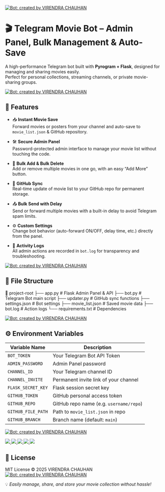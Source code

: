 <a href="https://github.com/Liveserver01/Tech_by_veer" target="_blank">
  <img src="https://img.shields.io/badge/Bot%20Creator-VIRENDRA%20CHAUHAN-4CAF50?style=for-the-badge" alt="Bot: created by VIRENDRA CHAUHAN"/>
</a>


# 🎬 Telegram Movie Bot – Admin Panel, Bulk Management & Auto-Save  

A high-performance Telegram bot built with **Pyrogram + Flask**, designed for managing and sharing movies easily.  
Perfect for personal collections, streaming channels, or private movie-sharing groups.

<a href="https://github.com/Liveserver01/Tech_by_veer" target="_blank">
  <img src="https://img.shields.io/badge/Bot%20Creator-VIRENDRA%20CHAUHAN-4CAF50?style=for-the-badge" alt="Bot: created by VIRENDRA CHAUHAN"/>
</a>


## 🚀 Features  

- 📥 **Instant Movie Save**  
  Forward movies or posters from your channel and auto-save to `movie_list.json` & GitHub repository.  

- 🛠 **Secure Admin Panel**  
  Password-protected admin interface to manage your movie list without touching the code.  

- 📌 **Bulk Add & Bulk Delete**  
  Add or remove multiple movies in one go, with an easy “Add More” button.  

- 🔄 **GitHub Sync**  
  Real-time update of movie list to your GitHub repo for permanent storage.  

- 📤 **Bulk Send with Delay**  
  Send or forward multiple movies with a built-in delay to avoid Telegram spam limits.  

- ⚙ **Custom Settings**  
  Change bot behavior (auto-forward ON/OFF, delay time, etc.) directly from the panel.  

- 📝 **Activity Logs**  
  All admin actions are recorded in `bot.log` for transparency and troubleshooting.  

<a href="https://github.com/Liveserver01/Tech_by_veer" target="_blank">
  <img src="https://img.shields.io/badge/Bot%20Creator-VIRENDRA%20CHAUHAN-4CAF50?style=for-the-badge" alt="Bot: created by VIRENDRA CHAUHAN"/>
</a>

## 📂 File Structure  

📁 project-root
├── app.py # Flask Admin Panel & API
├── bot.py # Telegram Bot main script
├── updater.py # GitHub sync functions
├── settings.json # Bot settings
├── movie_list.json # Saved movie data
├── bot.log # Action logs
└── requirements.txt # Dependencies


<a href="https://github.com/Liveserver01/Tech_by_veer" target="_blank">
  <img src="https://img.shields.io/badge/Bot%20Creator-VIRENDRA%20CHAUHAN-4CAF50?style=for-the-badge" alt="Bot: created by VIRENDRA CHAUHAN"/>
</a>

## ⚙ Environment Variables  

| Variable Name         | Description |
|-----------------------|-------------|
| `BOT_TOKEN`           | Your Telegram Bot API Token |
| `ADMIN_PASSWORD`      | Admin Panel password |
| `CHANNEL_ID`          | Your Telegram channel ID |
| `CHANNEL_INVITE`      | Permanent invite link of your channel |
| `FLASK_SECRET_KEY`    | Flask session secret key |
| `GITHUB_TOKEN`        | GitHub personal access token |
| `GITHUB_REPO`         | GitHub repo name (e.g. `username/repo`) |
| `GITHUB_FILE_PATH`    | Path to `movie_list.json` in repo |
| `GITHUB_BRANCH`       | Branch name (default: `main`) |

<a href="https://github.com/Liveserver01/Tech_by_veer" target="_blank">
  <img src="https://img.shields.io/badge/Bot%20Creator-VIRENDRA%20CHAUHAN-4CAF50?style=for-the-badge" alt="Bot: created by VIRENDRA CHAUHAN"/>
</a>
<p align="left">
  <a href="https://facebook.com/virendrachauhan012" target="_blank">
    <img src="https://img.shields.io/badge/Facebook-1877F2?style=for-the-badge&logo=facebook&logoColor=white" />
  </a>
  <a href="https://youtube.com/@Technical-hack-guide" target="_blank">
    <img src="https://img.shields.io/badge/YouTube-FF0000?style=for-the-badge&logo=youtube&logoColor=white" />
  </a>
  <a href="https://t.me/TechnicalHackGuide" target="_blank">
  <img src="https://img.shields.io/badge/Telegram-26A5E4?style=for-the-badge&logo=telegram&logoColor=white" />
</a>
  <a href="https://www.threads.net/@virendra_chauhan_1" target="_blank">
    <img src="https://img.shields.io/badge/Threads-000000?style=for-the-badge&logo=threads&logoColor=white" />
  </a>
  <a href="https://instagram.com/virendra_chauhan_1" target="_blank">
    <img src="https://img.shields.io/badge/Instagram-E4405F?style=for-the-badge&logo=instagram&logoColor=white" />
  </a>
</p>


## 📜 License  

MIT License © 2025 VIRENDRA CHAUHAN 
<a href="https://github.com/Liveserver01/Tech_by_veer" target="_blank">
  <img src="https://img.shields.io/badge/Bot%20Creator-VIRENDRA%20CHAUHAN-4CAF50?style=for-the-badge" alt="Bot: created by VIRENDRA CHAUHAN"/>
</a>

💡 *Easily manage, share, and store your movie collection without hassle!*  

